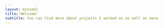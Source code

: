 ```yaml
---
layout: minimal
title: Welcome!
subtitle: You can find more about projects I worked on as well as more info about me here!
---
```

